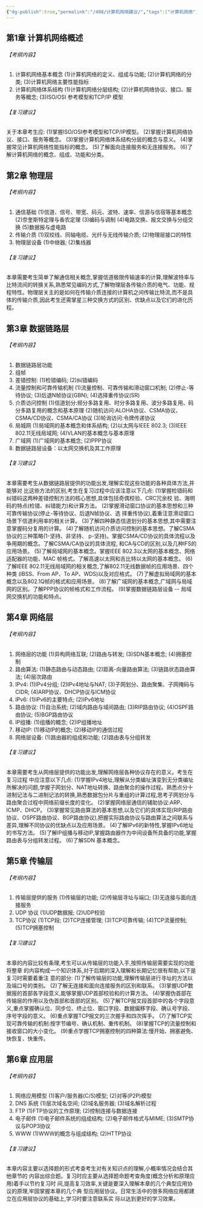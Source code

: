 ```yaml
---
{"dg-publish":true,"permalink":"/408/计算机网络建议/","tags":["计算机网络"]}
---
```


## 第1章 计算机网络概述

###### 【考纲内容】
1. 计算机网络基本概念 
   (1)计算机网络的定义、组成与功能;
   (2)计算机网络的分类;
   (3)计算机网络主要性能指标
2. 计算机网络体系结构 
   (1)计算机网络分层结构;
   (2)计算机网络协议、接口、服务等概念; 
   (3)ISO/OSI 参考模型和TCP/IP 模型
###### 【复习建议】
关于本章考生应: 
(1)掌握ISO/OSI参考模型和TCP/IP模型。
(2)掌握计算机网络协议、接口、服务等概念。
(3)掌握计算机网络体系结构分层的概念与意义。
(4)掌握常见计算机网络性能指标的概念。
(5)了解面向连接服务和无连接服务。
(6)了解计算机网络的概念、组成、功能和分类。
## 第2章 物理层
###### 【考纲内容】
1. 通信基础 
   (1)信道、信号、带宽、码元、波特、速率、信源与信宿等基本概念 
   (2)奈奎斯特定理与香农定理 
   (3)编码与调制 
   (4)电路交换、报文交换与分组交换 
   (5)数据报与虚电路
2. 传输介质 
   (1)双绞线、同轴电缆、光纤与无线传输介质;
   (2)物理层接口的特性
3. 物理层设备 
   (1)中继器;
   (2)集线器
###### 【复习建议】

本章需要考生简单了解通信相关概念,掌握信道极限传输速率的计算,理解波特率与比特流间的转换关系,熟悉常见编码方式,了解物理层各传输介质的电气、功能、规程特性。物理层关主的是如何在传输介质连接的计算机之间传输比特流,而不是具体的传输介质,因此考生还需掌星三种交换方式的区别、优缺点以及它们的进化历程。
## 第3章 数据链路层
###### 【考纲内容】
1. 数据链路层功能
2. 组帧
3. 差错控制:
   (1)检错编码;
   (2)纠错编码
4. 流量控制和可靠传输机制 
   (1)流量控制、可靠传输和滑动窗口机制;
   (2)停止-等待协议;
   (3)后退N帧协议(GBN);
   (4)选择重传协议(SR)
5. 介质访问控制 
   (1)信道划分:频分多路复用、时分多路复用、波分多路复用、码分多路复用的概念和基本原理 
   (2)随机访问:ALOHA协议、CSMA协议、CSMA/CD协议、CSMA/CA协议 
   (3)轮询访问:令牌传递协议
6. 局城网 
   (1)局域网的基本概念和体系结构;
   (2)以太网与IEEE 802.3; 
   (3)IEEE 802.11无线局域网;
   (4)VLAN的基本概念与基本原理
7. 广域网 
   (1)广域网的基本概念;
   (2)PPP协议
8. 数据链路层设备：以太网交换机及其工作原理
###### 【复习建议】
本章需要考生从数据链路层提供的功能出发,理解实现这些功能的各种具体方法,并能够对 比这些方法的区别,考生在复习过程中应该注意以下几点: (1)掌握检错码和纠错码这两种差错控制方法的核心思想,具体包括奇偶校验、CRC冗余校 验、海明码的特点(检错、纠错能力)和计算方法。 (2)掌握滑动窗口协议的基本思想和三种可靠传输协议(停止-等待协议、后退N帧协议、选 择重传协议),着重注意滑动窗口场景下信道利用率的相关计算。 (3)了解四种静态信道划分的基本思想,其中需要注意掌握码分复用的计算。 (4)了解随机访问介质访问控制的基本思想。了解CSMA协议的三种策略(1-坚持、非坚持、 p-坚持)。掌握CSMA/CD协议的具体流程以及争用期的概念。了解CSMA/CA协议的具体流程, 和CA与CD的区别,以及几种IFS的应用场景。 (5)了解局域网的基本概念。掌握IEEE 802.3以太网的基本概念、网络适配器的功能、MAC 帧格式。了解高速以太网和吉比特以太网的基本概念。 (6)了解IEEE 802.11无线局域网的相关概念,了解802.11无线数据帧的应用场景、四个种类 (IBSS、From AP、To AP、WDS)以及对应格式。 (7)了解虚拟局域网的基本概念以及802.1Q帧的格式和应用场景。 (8)了解广域网的基本概念,广域网与局域网的区别。了解PPP协议的帧格式和工作流程。 (9)掌握数据链路层设备 -- 局域网交换机的功能和特点。
## 第4章 网络层
###### 【考纲内容】
 1. 网络层的功能
    (1)异构网络互联;
    (2)路由与转发;
    (3)SDN基本概念;
    (4)拥塞控制
 2. 路由算法:
    (1)静态路由与动态路由;
    (2)距离-向量路由算法;
    (3)链路状态路由算法;
    (4)层次路由
 3. IPv4:
    (1)IPv4分组;
    (2)IPv4地址与NAT;
    (3)子网划分、路由聚集、子网掩码与CIDR;
    (4)ARP协议、DHCP协议与ICM协议
 4. IPv6:
    (1)IPv6的主要特点;
    (2)IPv6地址
 5. 路由协议:
    (1)自治系统;
    (2)域内路由与域间路由;
    (3)RIP路由协议;
    (4)OSPF路由协议;
    (5)BGP路由协议
 6. IP组播:
    (1)组播的概念;
    (2)IP组播地址
 7. 移动IP:
    (1)移动IP的概念;
    (2)移动IP的通信过程
 8. 网络层设备:
    (1)路由器的组成和功能;
    (2)路由表与分组转发
###### 【复习建议】
本章需要考生从网络层提供的功能出发,理解网络层各种协议存在的意义。考生在复习过程 中应注意以下几点: (1)学握IPv4地址,理解从分类编址演变到无分类编址所解决的问题,学握子网划分、NAT地址转换、路由聚合的操作过程。熟悉点分十进制记法与二进制记法的转换,熟悉数据包分片与重组的计算过程,思考子网划分与路由聚合过程中网络前缀长度的变化。 (2)掌握网络层通信的辅助协议:ARP、ICMP、DHCP。 (3)掌握常见路由算法的基本思想,以及它们的具体实现(RIP路由协议、OSPF路由协议、BGP路由协议),把握实际路由协议与路由算法之间联系与差异,理解不同协议的优缺点以及应用场景。 (4)了解IPv6的新特性,掌握IPv6地址的书写方法。 (5)了解IP组播与移动IP,掌握路由器作为中间设备所具备的功能,掌握路由表与分组转发过程。 (6)了解SDN 基本概念。
## 第5章 传输层
###### 【考纲内容】
1. 传输层提供的服务 
   (1)传输层的功能;
   (2)传输层寻址与端口;
   (3)无连接与面向连接服务
2. UDP 协议 
   (1)UDP数据报;
   (2)UDP校验
3. TCP协议 
   (1)TCP段;
   (2)TCP连接管理;
   (3)TCP可靠传输;
   (4)TCP流量控制;
   (5)TCP拥塞控制
###### 【复习建议】
本章的内容比较有条理,考生可以从传输层的功能入手,按照传输层需要实现的功能将整章 的内容构成一个知识体系,对于后期的深入理解和长期记忆很有帮助,以下是复习时需要着重注 意的部分: (1)了解传输层的功能,理解传输层进行寻址的方法以及端口号的类别。 (2)了解无连接和面向连接服务的区别和联系。 (3)掌握UDP数据报的首部各字段意义,能够掌握UDP首部校验和的计算方法。 (4)掌握伪首部在传输层的作用以及伪首部和首部的区别。 (5)了解TCP报文段首部中的各个字段意义,重点掌握确认位、同步位、终止位、窗口字段、数据偏移字段、确认号字段、序号字段的意义。 (6)重点掌握TCP报文的三次握手和四次挥手。 (7)了解TCP实现可靠传输的机制:按字节编号、确认机制、重传机制。 (8)掌握TCP的流量控制和接收窗口的大小变化。 (9)重点学握TCP拥塞控制的四种算法:慢开始、拥塞避免、快恢复、快重传。
## 第6章 应用层
###### 【考纲内容】
1. 网络应用模型 
   (1)客户/服务器(C/S)模型;
   (2)对等(P2P)模型
2. DNS 系统
   (1)层次域名空间;
   (2)域名服务器;
   (3)域名解析过程
3. FTP 
   (1)FTP协议的工作原理;
   (2)控制连接与数据连接
4. 电子邮件 
   (1)电子邮件系统的组成结构;
   (2)电子邮件格式与MIME;
   (3)SMTP协议与POP3协议
5. WWW 
   (1)WWW的概念与组成结构;
   (2)HTTP协议
###### 【复习建议】
本章内容主要以选择题的形式考查考生对有关知识点的理解,小概率情况会结合其他章节的 内容出综合题。复习时应主要从选择题命题考查角度(概念分析和原理应用)着手以节约复习时 间,提高复习效率,关键是要深入理解本章的几个典型应用协议的原理,牢固掌握本章的几个典 型应用层协议。日常生活中的很多网络应用都建立在应用层协议的基础上,学习时要注意联系实 际以达到更好的学习效果。